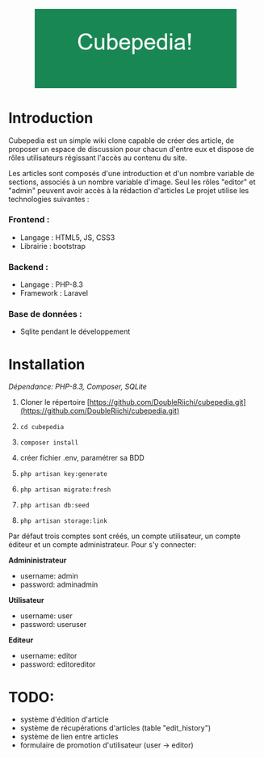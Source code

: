<p align="center"><img src="https://raw.githubusercontent.com/DoubleRiichi/cubepedia/develop/resources/img/cubepedia.png" width="400" alt="Movieshelter"></p>

# Introduction
Cubepedia est un simple wiki clone capable de créer des article, de proposer un espace de discussion pour chacun d'entre eux et dispose de rôles utilisateurs régissant l'accès au contenu du site. 

Les articles sont composés d'une introduction et d'un nombre variable de sections, associés à un nombre variable d'image. Seul les rôles "editor" et "admin" peuvent avoir accès à la rédaction d'articles 
Le projet utilise les technologies suivantes :  

### Frontend : 

- Langage : HTML5, JS, CSS3 
- Librairie : bootstrap 

### Backend :  
- Langage : PHP-8.3  
- Framework : Laravel  

### Base de données :  
- Sqlite pendant le développement

# Installation 
*Dépendance: PHP-8.3, Composer, SQLite*
1. Cloner le répertoire [https://github.com/DoubleRiichi/cubepedia.git](https://github.com/DoubleRiichi/cubepedia.git)
2. ```console
   cd cubepedia
   ```
   
4. ```console
   composer install
   ```
5. créer fichier .env, paramétrer sa BDD
   
7. ```console
   php artisan key:generate
   ```
8. ```console
   php artisan migrate:fresh
   ```
10. ```console
    php artisan db:seed
    ``` 
11. ```console
    php artisan storage:link
    ```



Par défaut trois comptes sont créés, un compte utilisateur, un compte éditeur et un compte administrateur. Pour s'y connecter:

**Admininistrateur**
- username: admin
- password: adminadmin

**Utilisateur**
- username: user 
- password: useruser

**Editeur**
- username: editor
- password: editoreditor

# TODO:

- système d'édition d'article
- système de récupérations d'articles (table "edit_history")
- système de lien entre articles
- formulaire de promotion d'utilisateur (user -> editor) 

